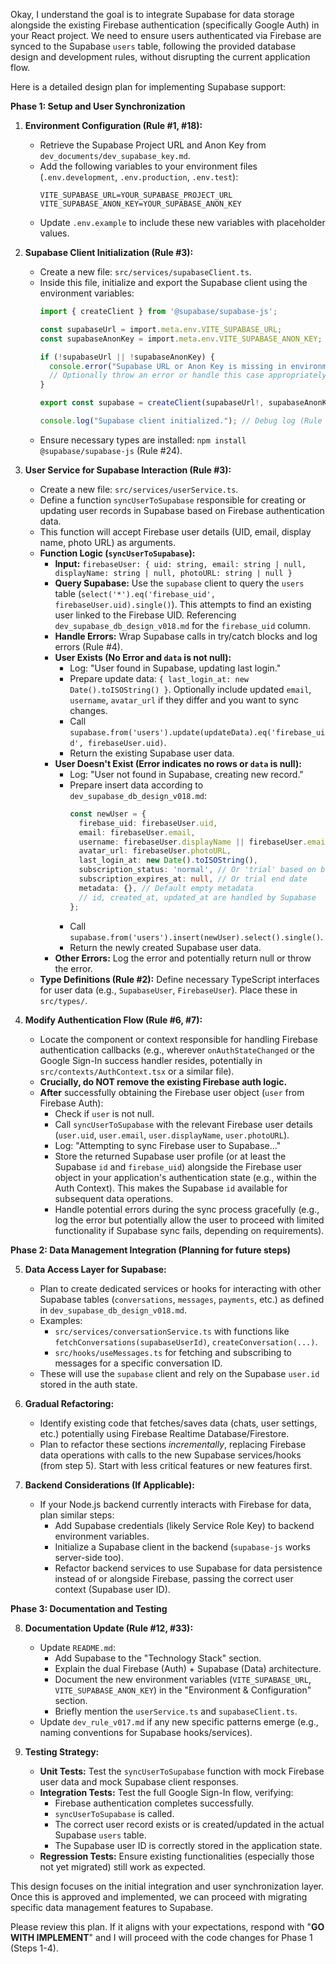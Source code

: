 
Okay, I understand the goal is to integrate Supabase for data storage alongside the existing Firebase authentication (specifically Google Auth) in your React project. We need to ensure users authenticated via Firebase are synced to the Supabase `users` table, following the provided database design and development rules, without disrupting the current application flow.

Here is a detailed design plan for implementing Supabase support:

**Phase 1: Setup and User Synchronization**

1.  **Environment Configuration (Rule #1, #18):**
    *   Retrieve the Supabase Project URL and Anon Key from `dev_documents/dev_supabase_key.md`.
    *   Add the following variables to your environment files (`.env.development`, `.env.production`, `.env.test`):
        ```
        VITE_SUPABASE_URL=YOUR_SUPABASE_PROJECT_URL
        VITE_SUPABASE_ANON_KEY=YOUR_SUPABASE_ANON_KEY
        ```
    *   Update `.env.example` to include these new variables with placeholder values.

2.  **Supabase Client Initialization (Rule #3):**
    *   Create a new file: `src/services/supabaseClient.ts`.
    *   Inside this file, initialize and export the Supabase client using the environment variables:
        ```typescript
        import { createClient } from '@supabase/supabase-js';

        const supabaseUrl = import.meta.env.VITE_SUPABASE_URL;
        const supabaseAnonKey = import.meta.env.VITE_SUPABASE_ANON_KEY;

        if (!supabaseUrl || !supabaseAnonKey) {
          console.error("Supabase URL or Anon Key is missing in environment variables.");
          // Optionally throw an error or handle this case appropriately
        }

        export const supabase = createClient(supabaseUrl!, supabaseAnonKey!);

        console.log("Supabase client initialized."); // Debug log (Rule #4)
        ```
    *   Ensure necessary types are installed: `npm install @supabase/supabase-js` (Rule #24).

3.  **User Service for Supabase Interaction (Rule #3):**
    *   Create a new file: `src/services/userService.ts`.
    *   Define a function `syncUserToSupabase` responsible for creating or updating user records in Supabase based on Firebase authentication data.
    *   This function will accept Firebase user details (UID, email, display name, photo URL) as arguments.
    *   **Function Logic (`syncUserToSupabase`):**
        *   **Input:** `firebaseUser: { uid: string, email: string | null, displayName: string | null, photoURL: string | null }`
        *   **Query Supabase:** Use the `supabase` client to query the `users` table (`select('*').eq('firebase_uid', firebaseUser.uid).single()`). This attempts to find an existing user linked to the Firebase UID. Referencing `dev_supabase_db_design_v018.md` for the `firebase_uid` column.
        *   **Handle Errors:** Wrap Supabase calls in try/catch blocks and log errors (Rule #4).
        *   **User Exists (No Error and `data` is not null):**
            *   Log: "User found in Supabase, updating last login."
            *   Prepare update data: `{ last_login_at: new Date().toISOString() }`. Optionally include updated `email`, `username`, `avatar_url` if they differ and you want to sync changes.
            *   Call `supabase.from('users').update(updateData).eq('firebase_uid', firebaseUser.uid)`.
            *   Return the existing Supabase user data.
        *   **User Doesn't Exist (Error indicates no rows or `data` is null):**
            *   Log: "User not found in Supabase, creating new record."
            *   Prepare insert data according to `dev_supabase_db_design_v018.md`:
                ```typescript
                const newUser = {
                  firebase_uid: firebaseUser.uid,
                  email: firebaseUser.email,
                  username: firebaseUser.displayName || firebaseUser.email?.split('@')[0] || 'New User', // Fallback logic
                  avatar_url: firebaseUser.photoURL,
                  last_login_at: new Date().toISOString(),
                  subscription_status: 'normal', // Or 'trial' based on business logic
                  subscription_expires_at: null, // Or trial end date
                  metadata: {}, // Default empty metadata
                  // id, created_at, updated_at are handled by Supabase
                };
                ```
            *   Call `supabase.from('users').insert(newUser).select().single()`.
            *   Return the newly created Supabase user data.
        *   **Other Errors:** Log the error and potentially return null or throw the error.
    *   **Type Definitions (Rule #2):** Define necessary TypeScript interfaces for user data (e.g., `SupabaseUser`, `FirebaseUser`). Place these in `src/types/`.

4.  **Modify Authentication Flow (Rule #6, #7):**
    *   Locate the component or context responsible for handling Firebase authentication callbacks (e.g., wherever `onAuthStateChanged` or the Google Sign-In success handler resides, potentially in `src/contexts/AuthContext.tsx` or a similar file).
    *   **Crucially, do NOT remove the existing Firebase auth logic.**
    *   **After** successfully obtaining the Firebase user object (`user` from Firebase Auth):
        *   Check if `user` is not null.
        *   Call `syncUserToSupabase` with the relevant Firebase user details (`user.uid`, `user.email`, `user.displayName`, `user.photoURL`).
        *   Log: "Attempting to sync Firebase user to Supabase..."
        *   Store the returned Supabase user profile (or at least the Supabase `id` and `firebase_uid`) alongside the Firebase user object in your application's authentication state (e.g., within the Auth Context). This makes the Supabase `id` available for subsequent data operations.
        *   Handle potential errors during the sync process gracefully (e.g., log the error but potentially allow the user to proceed with limited functionality if Supabase sync fails, depending on requirements).

**Phase 2: Data Management Integration (Planning for future steps)**

5.  **Data Access Layer for Supabase:**
    *   Plan to create dedicated services or hooks for interacting with other Supabase tables (`conversations`, `messages`, `payments`, etc.) as defined in `dev_supabase_db_design_v018.md`.
    *   Examples:
        *   `src/services/conversationService.ts` with functions like `fetchConversations(supabaseUserId)`, `createConversation(...)`.
        *   `src/hooks/useMessages.ts` for fetching and subscribing to messages for a specific conversation ID.
    *   These will use the `supabase` client and rely on the Supabase `user.id` stored in the auth state.

6.  **Gradual Refactoring:**
    *   Identify existing code that fetches/saves data (chats, user settings, etc.) potentially using Firebase Realtime Database/Firestore.
    *   Plan to refactor these sections *incrementally*, replacing Firebase data operations with calls to the new Supabase services/hooks (from step 5). Start with less critical features or new features first.

7.  **Backend Considerations (If Applicable):**
    *   If your Node.js backend currently interacts with Firebase for data, plan similar steps:
        *   Add Supabase credentials (likely Service Role Key) to backend environment variables.
        *   Initialize a Supabase client in the backend (`supabase-js` works server-side too).
        *   Refactor backend services to use Supabase for data persistence instead of or alongside Firebase, passing the correct user context (Supabase user ID).

**Phase 3: Documentation and Testing**

8.  **Documentation Update (Rule #12, #33):**
    *   Update `README.md`:
        *   Add Supabase to the "Technology Stack" section.
        *   Explain the dual Firebase (Auth) + Supabase (Data) architecture.
        *   Document the new environment variables (`VITE_SUPABASE_URL`, `VITE_SUPABASE_ANON_KEY`) in the "Environment & Configuration" section.
        *   Briefly mention the `userService.ts` and `supabaseClient.ts`.
    *   Update `dev_rule_v017.md` if any new specific patterns emerge (e.g., naming conventions for Supabase hooks/services).

9.  **Testing Strategy:**
    *   **Unit Tests:** Test the `syncUserToSupabase` function with mock Firebase user data and mock Supabase client responses.
    *   **Integration Tests:** Test the full Google Sign-In flow, verifying:
        *   Firebase authentication completes successfully.
        *   `syncUserToSupabase` is called.
        *   The correct user record exists or is created/updated in the actual Supabase `users` table.
        *   The Supabase user ID is correctly stored in the application state.
    *   **Regression Tests:** Ensure existing functionalities (especially those not yet migrated) still work as expected.

This design focuses on the initial integration and user synchronization layer. Once this is approved and implemented, we can proceed with migrating specific data management features to Supabase.

Please review this plan. If it aligns with your expectations, respond with "**GO WITH IMPLEMENT**" and I will proceed with the code changes for Phase 1 (Steps 1-4).
